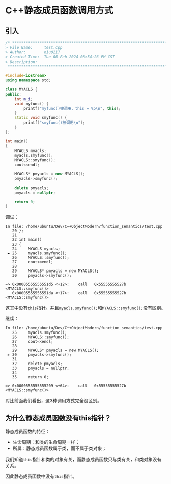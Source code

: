 # C++静态成员函数调用方式

## 引入

```c++
/* ************************************************************************
> File Name:     test.cpp
> Author:        niu0217
> Created Time:  Tue 06 Feb 2024 08:54:26 PM CST
> Description:
 ************************************************************************/

#include<iostream>
using namespace std;

class MYACLS {
public:
    int m_i;
    void myfunc() {
        printf("myfunc()被调用，this = %p\n", this);
    }
    static void smyfunc() {
        printf("smyfunc()被调用\n");
    }
};

int main()
{
    MYACLS myacls;
    myacls.smyfunc();
    MYACLS::smyfunc();
    cout<<endl;

    MYACLS* pmyacls = new MYACLS();
    pmyacls->smyfunc();

    delete pmyacls;
    pmyacls = nullptr;

    return 0;
}
```

调试：

```assembly
In file: /home/ubuntu/Dev/C++ObjectModern/function_semantics/test.cpp
   20 };
   21
   22 int main()
   23 {
   24     MYACLS myacls;
 ► 25     myacls.smyfunc();
   26     MYACLS::smyfunc();
   27     cout<<endl;
   28
   29     MYACLS* pmyacls = new MYACLS();
   30     pmyacls->smyfunc();
   
=> 0x00005555555551d5 <+12>:	call   0x55555555527b <MYACLS::smyfunc()>
   0x00005555555551da <+17>:	call   0x55555555527b <MYACLS::smyfunc()>
```

这其中没有`this`指针。并且`myacls.smyfunc();`和`MYACLS::smyfunc();`没有区别。

继续：

```assembly
In file: /home/ubuntu/Dev/C++ObjectModern/function_semantics/test.cpp
   25     myacls.smyfunc();
   26     MYACLS::smyfunc();
   27     cout<<endl;
   28
   29     MYACLS* pmyacls = new MYACLS();
 ► 30     pmyacls->smyfunc();
   31
   32     delete pmyacls;
   33     pmyacls = nullptr;
   34
   35     return 0;
   
=> 0x0000555555555209 <+64>:	call   0x55555555527b <MYACLS::smyfunc()>
```

对比前面我们看出，这3种调用方式完全没区别。

## 为什么静态成员函数没有this指针？

静态成员函数的特征：

+ 生命周期：和类的生命周期一样；
+ 所属：静态成员函数属于类，而不属于类对象；

我们知道`this`指针和类的对象有关，而静态成员函数只与类有关，和类对象没有关系。

因此静态成员函数中没有`this`指针。

